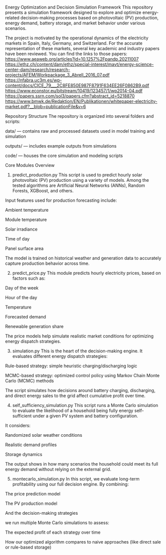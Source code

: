 Energy Optimization and Decision Simulation Framework
This repository presents a simulation framework designed to explore and optimize energy-related decision-making processes based on photovoltaic (PV) production, energy demand, battery storage, and market behavior under various scenarios.

The project is motivated by the operational dynamics of the electricity markets in Spain, Italy, Germany, and Switzerland. For the accurate representation of these markets, several key academic and industry papers have been reviewed. You can find the links to those papers:
https://www.aeaweb.org/articles?id=10.1257%2Fpandp.20211007
https://ethz.ch/content/dam/ethz/special-interest/mavt/energy-science-center-dam/research/research-projects/AFEM/Workpackage_3_Abrell_2016_07.pdf
https://nfabra.uc3m.es/wp-content/docs/CICE_79___2C8FE850E987F8791F634EE26F0862B9.pdf
https://www.econstor.eu/bitstream/10419/123457/1/wp2014-04.pdf
https://papers.ssrn.com/sol3/papers.cfm?abstract_id=5218870
https://www.bmwk.de/Redaktion/EN/Publikationen/whitepaper-electricity-market.pdf?__blob=publicationFile&v=6

Repository Structure
The repository is organized into several folders and scripts:

data/ — contains raw and processed datasets used in model training and simulation

outputs/ — includes example outputs from simulations

code/ — houses the core simulation and modeling scripts

Core Modules Overview
1. predict_production.py
This script is used to predict hourly solar photovoltaic (PV) production using a variety of models. Among the tested algorithms are Artificial Neural Networks (ANNs), Random Forests, XGBoost, and others.

Input features used for production forecasting include:

Ambient temperature

Module temperature

Solar irradiance

Time of day

Panel surface area

The model is trained on historical weather and generation data to accurately capture production behavior across time.

2. predict_price.py
This module predicts hourly electricity prices, based on factors such as:

Day of the week

Hour of the day

Temperature

Forecasted demand

Renewable generation share

The price models help simulate realistic market conditions for optimizing energy dispatch strategies.

3. simulation.py
This is the heart of the decision-making engine. It evaluates different energy dispatch strategies:

Rule-based strategy: simple heuristic charging/discharging logic

MCMC-based strategy: optimized control policy using Markov Chain Monte Carlo (MCMC) methods

The script simulates how decisions around battery charging, discharging, and direct energy sales to the grid affect cumulative profit over time.

4. self_sufficiency_simulation.py
This script runs a Monte Carlo simulation to evaluate the likelihood of a household being fully energy self-sufficient under a given PV system and battery configuration.

It considers:

Randomized solar weather conditions

Realistic demand profiles

Storage dynamics

The output shows in how many scenarios the household could meet its full energy demand without relying on the external grid.

5. montecarlo_simulation.py
In this script, we evaluate long-term profitability using our full decision engine. By combining:

The price prediction model

The PV production model

And the decision-making strategies

we run multiple Monte Carlo simulations to assess:

The expected profit of each strategy over time

How our optimized algorithm compares to naive approaches (like direct sale or rule-based storage)


